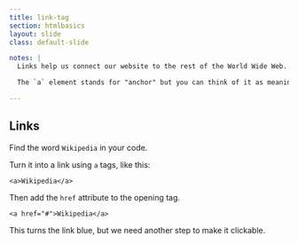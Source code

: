 ```yaml
---
title: link-tag
section: htmlbasics
layout: slide
class: default-slide

notes: |
  Links help us connect our website to the rest of the World Wide Web.

  The `a` element stands for "anchor" but you can think of it as meaning "action" if that's easier to remember. Clicking a link takes you to another web page.

---
```


## Links

Find the word `Wikipedia` in your code.

Turn it into a link using `a` tags, like this:

    <a>Wikipedia</a>

Then add the `href` attribute to the opening tag.

    <a href="#">Wikipedia</a>

This turns the link blue, but we need another step to make it clickable.